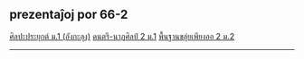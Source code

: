 ## prezentaĵoj por 66-2

[ศิลปะประยุกต์ ม.1 (อังกะลุง)](./angkalung-66-2.html)
[ดนตรี-นาฏศิลป์ 2 ม.1](./thai-mu-66-2.html)
[พื้นฐานขลุ่ยเพียงออ 2 ม.2](./flute2-66-2.html)

---
